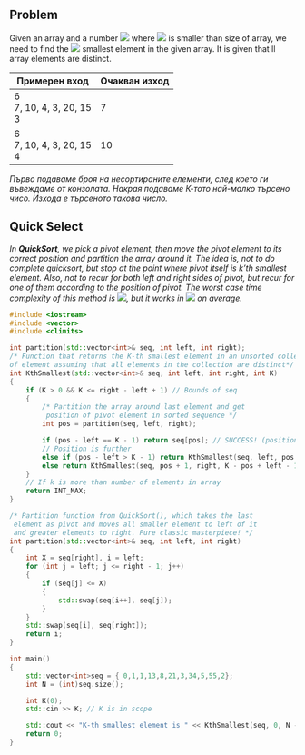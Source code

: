 ## Problem
Given an array and a number <img src="https://latex.codecogs.com/svg.latex?\Large&space;K"> where <img src="https://latex.codecogs.com/svg.latex?\Large&space;K"> is smaller than size of array, we need to find the <img src="https://latex.codecogs.com/svg.latex?\Large&space;K^{th}"> smallest element in the given array. It is given that ll array elements are distinct.

Примерен вход|Oчакван изход
-|-
6<br>7, 10, 4, 3, 20, 15<br>3|7
6<br>7, 10, 4, 3, 20, 15<br>4|10

*Първо подаваме броя на несортираните елементи, след което ги въвеждаме от конзолата. Накрая подаваме К-тото най-малко търсено чисо. Изхода е търсеното такова число.*  

## Quick Select

*In **QuickSort**, we pick a pivot element, then move the pivot element to its correct position and partition the array around it. The idea is, not to do complete quicksort, but stop at the point where pivot itself is k’th smallest element. Also, not to recur for both left and right sides of pivot, but recur for one of them according to the position of pivot. The worst case time complexity of this method is <img src="https://latex.codecogs.com/svg.latex?\Large&space;O(n^2)">, but it works in <img src="https://latex.codecogs.com/svg.latex?\Large&space;O(n)"> on average.*

```cpp
#include <iostream> 
#include <vector>
#include <climits> 

int partition(std::vector<int>& seq, int left, int right);
/* Function that returns the K-th smallest element in an unsorted collecton
of element assuming that all elements in the collection are distinct*/
int KthSmallest(std::vector<int>& seq, int left, int right, int K)
{
	if (K > 0 && K <= right - left + 1) // Bounds of seq
	{
		/* Partition the array around last element and get
		 position of pivot element in sorted sequence */
		int pos = partition(seq, left, right);

		if (pos - left == K - 1) return seq[pos]; // SUCCESS! (position == K)
		// Position is further
		else if (pos - left > K - 1) return KthSmallest(seq, left, pos - 1, K);  
		else return KthSmallest(seq, pos + 1, right, K - pos + left - 1);
	}
	// If k is more than number of elements in array 
	return INT_MAX;
}

/* Partition function from QuickSort(), which takes the last 
 element as pivot and moves all smaller element to left of it 
 and greater elements to right. Pure classic masterpiece! */
int partition(std::vector<int>& seq, int left, int right)
{
	int X = seq[right], i = left;
	for (int j = left; j <= right - 1; j++)
	{
		if (seq[j] <= X)
		{
			std::swap(seq[i++], seq[j]);
		}
	}
	std::swap(seq[i], seq[right]);
	return i;
}

int main()
{
	std::vector<int>seq = { 0,1,1,13,8,21,3,34,5,55,2};
	int N = (int)seq.size();

	int K(0);
	std::cin >> K; // K is in scope

	std::cout << "K-th smallest element is " << KthSmallest(seq, 0, N - 1, K);
	return 0;
}

```
